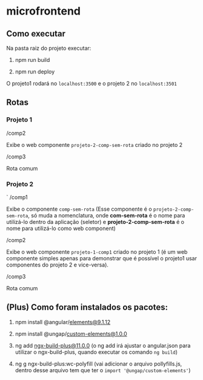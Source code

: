 # microfrontend

## Como executar

Na pasta raiz do projeto executar:

1. npm run build

2. npm run deploy

O projeto1 rodará no `localhost:3500` e o projeto 2 no `localhost:3501`

## Rotas

### Projeto 1

/comp2

Exibe o web componente `projeto-2-comp-sem-rota` criado no projeto 2

/comp3

Rota comum

### Projeto 2

`
/comp1

Exibe o componente `comp-sem-rota` (Esse componente é o `projeto-2-comp-sem-rota`,
só muda a nomenclatura, onde **com-sem-rota** é o nome para utilizá-lo dentro da aplicação
(seletor) e **projeto-2-comp-sem-rota** é o nome para utilizá-lo como web component)

/comp2

Exibe o web componente `projeto-1-comp1` criado no projeto 1 (é um web componente
simples apenas para demonstrar que é possível o projeto1 usar componentes do projeto 2
e vice-versa).

/comp3

Rota comum

## (Plus) Como foram instalados os pacotes:

1.  npm install @angular/elements@9.1.12

2.  npm install @ungap/custom-elements@1.0.0

3.  ng add ngx-build-plus@11.0.0 (o ng add irá ajustar o angular.json para utilizar
    o ngx-build-plus, quando executar os comando `ng build`)

4.  ng g ngx-build-plus:wc-polyfill (vai adicionar o arquivo pollyfills.js, dentro
    desse arquivo tem que ter o `import '@ungap/custom-elements'`)
